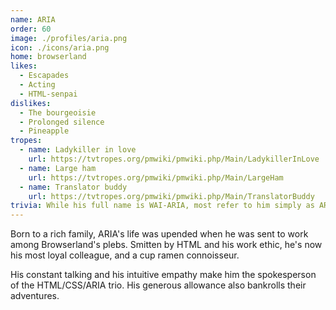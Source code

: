 ```yaml
---
name: ARIA
order: 60
image: ./profiles/aria.png
icon: ./icons/aria.png
home: browserland
likes:
  - Escapades
  - Acting
  - HTML-senpai
dislikes:
  - The bourgeoisie
  - Prolonged silence
  - Pineapple
tropes:
  - name: Ladykiller in love
    url: https://tvtropes.org/pmwiki/pmwiki.php/Main/LadykillerInLove
  - name: Large ham
    url: https://tvtropes.org/pmwiki/pmwiki.php/Main/LargeHam
  - name: Translator buddy
    url: https://tvtropes.org/pmwiki/pmwiki.php/Main/TranslatorBuddy
trivia: While his full name is WAI-ARIA, most refer to him simply as ARIA. Incidentally, it means "air" in Italian.
---
```


Born to a rich family, ARIA's life was upended when he was sent to work among Browserland's plebs. Smitten by HTML and his work ethic, he's now his most loyal colleague, and a cup ramen connoisseur.

His constant talking and his intuitive empathy make him the spokesperson of the HTML/CSS/ARIA trio. His generous allowance also bankrolls their adventures.
